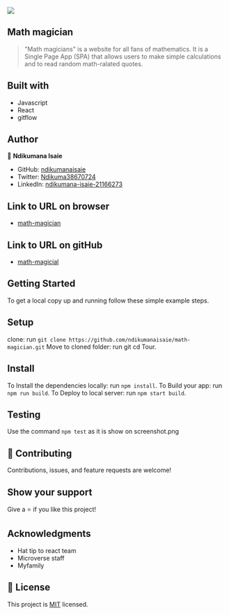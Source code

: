 ![](https://img.shields.io/badge/Microverse-blueviolet)

## Math magician

> "Math magicians" is a website for all fans of mathematics. It is a Single Page App (SPA) that allows users to make simple calculations and to read random math-ralated quotes.

## Built with
- Javascript
- React
- gitflow


## Author

👤 **Ndikumana Isaie**

- GitHub: [ndikumanaisaie](https://github.com/ndikumanaisaie)
- Twitter: [Ndikuma38670724](https://twitter.com/Ndikuma38670724)
- LinkedIn: [ndikumana-isaie-21166273](https://www.linkedin.com/in/ndikumana-isaie-21166273/)

## Link to URL on browser
- [math-magician]()

## Link to URL on gitHub
- [math-magicial](https://github.com/ndikumanaisaie/math-magician.git)

## Getting Started

To get a local copy up and running follow these simple example steps.

## Setup
clone: run `git clone https://github.com/ndikumanaisaie/math-magician.git`
Move to cloned folder: run git cd Tour.

## Install

To Install the dependencies locally: run `npm install`.
To Build your app: run `npm run build`.
To Deploy to local server: run `npm start build`.

## Testing

Use the command `npm test` as it is show on screenshot.png

## 🤝 Contributing

Contributions, issues, and feature requests are welcome!

## Show your support

Give a ⭐️ if you like this project!

## Acknowledgments

- Hat tip to react team
- Microverse staff
- Myfamily

## 📝 License

This project is [MIT](./MIT.md) licensed.
